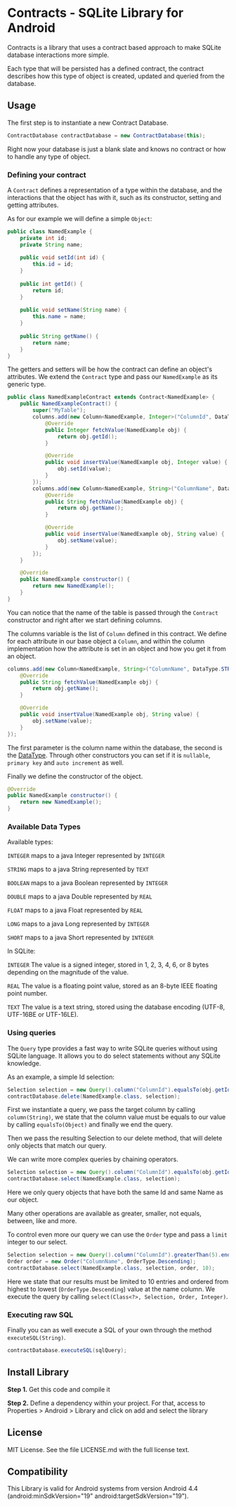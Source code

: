 # Contracts - SQLite Library for Android

Contracts is a library that uses a contract based approach to make
SQLite database interactions more simple.

Each type that will be persisted has a defined contract,
the contract describes how this type of object is created,
updated and queried from the database.

## Usage

The first step is to instantiate a new Contract Database.

```java
ContractDatabase contractDatabase = new ContractDatabase(this);
```

Right now your database is just a blank slate and knows no contract or how to handle any type of object.

### Defining your contract

A `Contract` defines a representation of a type within the database,
and the interactions that the object has with it, such as its constructor,
setting and getting attributes.

As for our example we will define a simple `Object`:

```java
public class NamedExample {
    private int id;
    private String name;
    
    public void setId(int id) {
        this.id = id;
    }
    
    public int getId() {
        return id;
    }
    
    public void setName(String name) {
        this.name = name;    
    }
    
    public String getName() {
        return name;
    }
}
```

The getters and setters will be how the contract can define an object's attributes.
We extend the `Contract` type and pass our `NamedExample` as its generic type.

```java
public class NamedExampleContract extends Contract<NamedExample> {
    public NamedExampleContract() {
		super("MyTable");
		columns.add(new Column<NamedExample, Integer>("ColumnId", DataType.INTEGER, true, false) {
			@Override
			public Integer fetchValue(NamedExample obj) {
				return obj.getId();
			}

			@Override
			public void insertValue(NamedExample obj, Integer value) {
				obj.setId(value);
			}
		});
		columns.add(new Column<NamedExample, String>("ColumnName", DataType.STRING) {
			@Override
			public String fetchValue(NamedExample obj) {
				return obj.getName();
			}

			@Override
			public void insertValue(NamedExample obj, String value) {
				obj.setName(value);
			}
		});
	}

	@Override
	public NamedExample constructor() {
		return new NamedExample();
	}
}
```

You can notice that the name of the table is passed through the `Contract` constructor and right after we start defining columns.

The columns variable is the list of `Column` defined in this contract. We define for each attribute in our base object a `Column`,
and within the column implementation how the attribute is set in an object and how you get it from an object.

```java
columns.add(new Column<NamedExample, String>("ColumnName", DataType.STRING) {
    @Override
    public String fetchValue(NamedExample obj) {
        return obj.getName();
    }

    @Override
    public void insertValue(NamedExample obj, String value) {
        obj.setName(value);
    }
});
```

The first parameter is the column name within the database, the second is the [DataType](#available-data-types).
Through other constructors you can set if it is `nullable`, `primary key` and `auto increment` as well.

Finally we define the constructor of the object.

```java
@Override
public NamedExample constructor() {
    return new NamedExample();
}
```

### Available Data Types

Available types:

`INTEGER` maps to a java Integer represented by `INTEGER`

`STRING` maps to a java String represented by `TEXT`

`BOOLEAN` maps to a java Boolean represented by `INTEGER`

`DOUBLE` maps to a java Double represented by `REAL`

`FLOAT` maps to a java Float represented by `REAL`

`LONG` maps to a java Long represented by `INTEGER`

`SHORT` maps to a java Short represented by `INTEGER`

In SQLite:

`INTEGER` The value is a signed integer, stored in 1, 2, 3, 4, 6, or 8 bytes depending on the magnitude of the value.

`REAL` The value is a floating point value, stored as an 8-byte IEEE floating point number.

`TEXT` The value is a text string, stored using the database encoding (UTF-8, UTF-16BE or UTF-16LE).

### Using queries

The `Query` type provides a fast way to write SQLite queries without using SQLite language.
It allows you to do select statements without any SQLite knowledge.

As an example, a simple Id selection:

````java
Selection selection = new Query().column("ColumnId").equalsTo(obj.getId()).end();
contractDatabase.delete(NamedExample.class, selection);
````

First we instantiate a query, we pass the target column by calling `column(String)`,
we state that the column value must be equals to our value by calling `equalsTo(Object)`
and finally we end the query.

Then we pass the resulting Selection to our delete method, that will delete only
objects that match our query.

We can write more complex queries by chaining operators.

````java
Selection selection = new Query().column("ColumnId").equalsTo(obj.getId()).and().column("ColumnName").equalsTo(obj.getName()).end();
contractDatabase.select(NamedExample.class, selection);
````

Here we only query objects that have both the same Id and same Name as our object.

Many other operations are available as greater, smaller, not equals, between, like and more.

To control even more our query we can use the `Order` type and pass a `limit` integer to our select.

````java
Selection selection = new Query().column("ColumnId").greaterThan(5).end();
Order order = new Order("ColumnName", OrderType.Descending);
contractDatabase.select(NamedExample.class, selection, order, 10);
````

Here we state that our results must be limited to 10 entries and ordered from highest to lowest (`OrderType.Descending`) value at the name column. 
We execute the query by calling `select(Class<?>, Selection, Order, Integer)`.

### Executing raw SQL

Finally you can as well execute a SQL of your own through the method `executeSQL(String)`.

```java
contractDatabase.executeSQL(sqlQuery);
```
 
## Install Library

__Step 1.__ Get this code and compile it

__Step 2.__ Define a dependency within your project. For that, access to Properties > Android > Library and click on add and select the library

##  License

MIT License. See the file LICENSE.md with the full license text.

## Compatibility

This Library is valid for Android systems from version Android 4.4 (android:minSdkVersion="19" android:targetSdkVersion="19").
